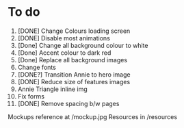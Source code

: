 # To do
1. [DONE] Change Colours loading screen
2. [DONE] Disable most animations
3. [Done] Change all background colour to white
4. [Done] Accent colour to dark red
5. [Done] Replace all background images
6. Change fonts
7. [DONE?] Transition Annie to hero image
8. [DONE] Reduce size of features images
9. Annie Triangle inline img
10. Fix forms
11. [DONE] Remove spacing b/w pages

Mockups reference at /mockup.jpg
Resources in /resources
